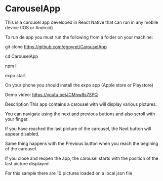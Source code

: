 # CarouselApp
This is a carousel app developed in React Native that can run in any mobile device (IOS or Android)

To run de app you must run the following from a folder on your machine:

  git clone https://github.com/egoyret/CarouselApp
  
  cd CarouselApp
  
  npm i
  
  expo start

On your phone you should install the expo app (Apple store or Playstore)

Demo video:
https://youtu.be/JCMnw8s7SPQ


Description
This app contains a carousel with will display various pictures.

You can navigate using the next and previous buttons and also scroll with your finger.

If you have reached the last picture of the carousel, the Next button will appear disabled.

Same thing happens with the Previous button when you reach the begining of the carousel.

If you close and reopen the app, the carousel starts with the position of the last picture displayed.

For this sample there are 10 pictures loaded on a local json file

